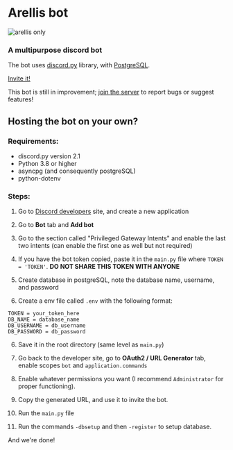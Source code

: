 # **Arellis bot**
![arellis only](https://user-images.githubusercontent.com/105272951/210510607-4a07dc8a-d4ef-4058-b0da-4b0d709ef2cc.png)

### A multipurpose discord bot

The bot uses [discord.py](https://github.com/Rapptz/discord.py) library, with [PostgreSQL](https://www.postgresql.org/).

[Invite it!](https://discord.com/api/oauth2/authorize?client_id=1046742411994472448&permissions=8&scope=bot%20applications.commands)

This bot is still in improvement; [join the server](https://discord.gg/gjRfPR8Rcm) to report bugs or suggest features!

## Hosting the bot on your own?

### Requirements:
- discord.py version 2.1
- Python 3.8 or higher
- asyncpg (and consequently postgreSQL)
- python-dotenv

### Steps:
1. Go to [Discord developers](https://discord.com/developers/applications) site, and create a new application
2. Go to **Bot** tab and **Add bot**
3. Go to the section called "Privileged Gateway Intents" and enable the last two intents (can enable the first one as well but not required)
4. If you have the bot token copied, paste it in the `main.py` file where `TOKEN = 'TOKEN'`. **DO NOT SHARE THIS TOKEN WITH ANYONE**

5. Create database in postgreSQL, note the database name, username, and password
6. Create a env file called `.env` with the following format:
```
TOKEN = your_token_here
DB_NAME = database_name
DB_USERNAME = db_username
DB_PASSWORD = db_password
```
6. Save it in the root directory (same level as `main.py`)

7. Go back to the developer site, go to **OAuth2 / URL Generator** tab, enable scopes `bot` and `application.commands`
8. Enable whatever permissions you want (I recommend `Administrator` for proper functioning).
9. Copy the generated URL, and use it to invite the bot.

10. Run the `main.py` file
11. Run the commands `-dbsetup` and then `-register` to setup database.

And we're done!
